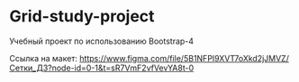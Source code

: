 # Grid-study-project

Учебный проект по использованию Bootstrap-4

Ссылка на макет: https://www.figma.com/file/5B1NFPI9XVT7oXkd2jJMVZ/Сетки_ДЗ?node-id=0-1&t=sR7VmF2vfVevYA8t-0

